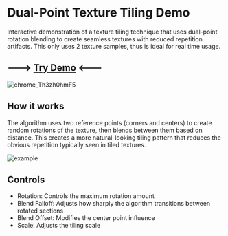 # Dual-Point Texture Tiling Demo

Interactive demonstration of a texture tiling technique that uses dual-point rotation blending to create seamless textures with reduced repetition artifacts. This only uses 2 texture samples, thus is ideal for real time usage.

## ---> [Try Demo](https://otdavies.github.io/DualPointTiling/) <---

![chrome_Th3zh0hmF5](https://github.com/user-attachments/assets/03bda29e-e974-4295-a8ba-60bae50437ba)


## How it works
The algorithm uses two reference points (corners and centers) to create random rotations of the texture, then blends between them based on distance. This creates a more natural-looking tiling pattern that reduces the obvious repetition typically seen in tiled textures.

![example](https://github.com/user-attachments/assets/d463cfaa-2bfc-43c7-937d-1fe3a5e87bd0)

## Controls
- Rotation: Controls the maximum rotation amount
- Blend Falloff: Adjusts how sharply the algorithm transitions between rotated sections
- Blend Offset: Modifies the center point influence
- Scale: Adjusts the tiling scale
